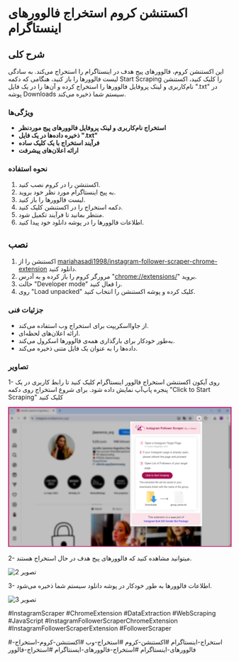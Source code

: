 # اکستنشن کروم استخراج فالوورهای اینستاگرام



## شرح کلی

این اکستنشن کروم، فالوورهای پیج هدف در اینستاگرام را استخراج می‌کند. به سادگی لیست فالوورها را باز کنید، هنگامی که دکمه Start Scraping را کلیک کنید، اکستنشن نام‌کاربری و لینک پروفایل فالوورها را استخراج کرده و آن‌ها را در یک فایل ".txt" در پوشه Downloads سیستم شما ذخیره می‌کند.


### ویژگی‌ها 

*   **استخراج نام‌کاربری و لینک پروفایل فالوورهای پیج موردنظر**
*   **ذخیره داده‌ها در یک فایل ".txt"**
*   **فرآیند استخراج با یک کلیک ساده**
*   **ارائه اعلان‌های پیشرفت**


### نحوه استفاده

1. اکستنشن را در کروم نصب کنید.
2. به پیج اینستاگرام مورد نظر خود بروید.
3. لیست فالوورها را باز کنید.
4. دکمه استخراج را در اکستنشن کلیک کنید.
5. منتظر بمانید تا فرآیند تکمیل شود.
6. اطلاعات فالوورها را در پوشه دانلود خود پیدا کنید.


## نصب

1. اکستنشن را از [mariahasadi1998/instagram-follower-scraper-chrome-extension](https://github.com/mariahasadi1998/instagram-follower-scraper-chrome-extension) دانلود کنید.
2. مرورگر کروم را باز کرده و به آدرس "[chrome://extensions/](chrome://extensions/)" بروید.
3. حالت "Developer mode" را فعال کنید.
4. روی "Load unpacked" کلیک کرده و پوشه اکستنشن را انتخاب کنید.


### جزئیات فنی

- از جاوااسکریپت برای استخراج وب استفاده می‌کند.
- ارائه اعلان‌های لحظه‌ای.
- به‌طور خودکار برای بارگذاری همه‌ی فالوورها اسکرول می‌کند.
- داده‌ها را به عنوان یک فایل متنی ذخیره می‌کند.

  

### تصاویر

1- روی آیکون اکستنشن استخراج فالوور اینستاگرام کلیک کنید تا رابط کاربری در یک پنجره پاپ‌آپ نمایش داده شود. برای شروع استخراج روی دکمه "Click to Start Scraping" کلیک کنید

   ![تصویر 1](screenshot/extension-1.png)

2- میتوانید مشاهده کنید که فالوورهای پیج هدف در حال استخراج هستند.

   ![تصویر 2](screenshot/extension–2.png)

3- اطلاعات فالوورها به طور خودکار در پوشه دانلود سیستم شما ذخیره می‌شود.

   ![تصویر 3](screenshot/extension–3.png)





#InstagramScraper #ChromeExtension #DataExtraction #WebScraping #JavaScript #InstagramFollowerScraperChromeExtension #InstagramFollowerScraperExtension #FollowerScraper

#استخراج-اینستاگرام #اکستنشن-کروم #استخراج-وب #اکستنشن-کروم-استخراج-فالوورهای-اینستاگرام #استخراج-فالوورهای-ایسنتاگرام #استخراج-فالوور
